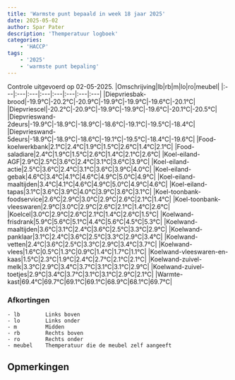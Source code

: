 ```yaml
---
title: 'Warmste punt bepaald in week 18 jaar 2025'
date: 2025-05-02
author: Spar Pater
description: 'Themperatuur logboek'
categories:
    - 'HACCP'
tags:
    - '2025'
    - 'warmste punt bepaling'
---
```

Controle uitgevoerd op 02-05-2025.
|Omschrijving|lb|rb|m|lo|ro|meubel|
|:---|:---|:---|:---|:---|:---|:---|:---|
|Diepvriesbak-brood|-19.9°C|-20.2°C|-20.9°C|-19.9°C|-19.9°C|-19.6°C|-20.1°C|
|Diepvriescel|-20.2°C|-20.9°C|-19.9°C|-19.9°C|-19.6°C|-20.1°C|-20.5°C|
|Diepvrieswand-2deurs|-19.9°C|-18.9°C|-18.9°C|-18.6°C|-19.1°C|-19.5°C|-18.4°C|
|Diepvrieswand-5deurs|-18.9°C|-18.9°C|-18.6°C|-19.1°C|-19.5°C|-18.4°C|-19.6°C|
|Food-koelwerkbank|2.1°C|2.4°C|1.9°C|1.5°C|2.6°C|1.4°C|2.1°C|
|Food-saladiare|2.4°C|1.9°C|1.5°C|2.6°C|1.4°C|2.1°C|2.6°C|
|Koel-eiland-AGF|2.9°C|2.5°C|3.6°C|2.4°C|3.1°C|3.6°C|3.9°C|
|Koel-eiland-actie|2.5°C|3.6°C|2.4°C|3.1°C|3.6°C|3.9°C|4.0°C|
|Koel-eiland-gebak|4.6°C|3.4°C|4.1°C|4.6°C|4.9°C|5.0°C|4.9°C|
|Koel-eiland-maaltijden|3.4°C|4.1°C|4.6°C|4.9°C|5.0°C|4.9°C|4.6°C|
|Koel-eiland-tapas|3.1°C|3.6°C|3.9°C|4.0°C|3.9°C|3.6°C|3.1°C|
|Koel-toonbank-foodservice|2.6°C|2.9°C|3.0°C|2.9°C|2.6°C|2.1°C|1.4°C|
|Koel-toonbank-vleeswaren|2.9°C|3.0°C|2.9°C|2.6°C|2.1°C|1.4°C|2.6°C|
|Koelcel|3.0°C|2.9°C|2.6°C|2.1°C|1.4°C|2.6°C|1.5°C|
|Koelwand-frisdrank|5.9°C|5.6°C|5.1°C|4.4°C|5.6°C|4.5°C|5.3°C|
|Koelwand-maaltijden|3.6°C|3.1°C|2.4°C|3.6°C|2.5°C|3.3°C|2.9°C|
|Koelwand-panklaar|3.1°C|2.4°C|3.6°C|2.5°C|3.3°C|2.9°C|3.4°C|
|Koelwand-vetten|2.4°C|3.6°C|2.5°C|3.3°C|2.9°C|3.4°C|3.7°C|
|Koelwand-vlees|1.6°C|0.5°C|1.3°C|0.9°C|1.4°C|1.7°C|1.1°C|
|Koelwand-vleeswaren-en-kaas|1.5°C|2.3°C|1.9°C|2.4°C|2.7°C|2.1°C|2.1°C|
|Koelwand-zuivel-melk|3.3°C|2.9°C|3.4°C|3.7°C|3.1°C|3.1°C|2.9°C|
|Koelwand-zuivel-toetjes|2.9°C|3.4°C|3.7°C|3.1°C|3.1°C|2.9°C|2.1°C|
|Warmte-kast|69.4°C|69.7°C|69.1°C|69.1°C|68.9°C|68.1°C|69.7°C|

### Afkortingen
    - lb        Links boven
    - lo        Links onder
    - m         Midden
    - rb        Rechts boven
    - ro        Rechts onder
    - meubel    Themperatuur die de meubel zelf aangeeft

## Opmerkingen


